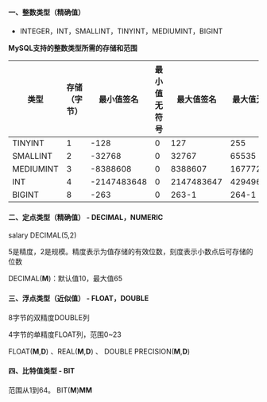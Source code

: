 #### 一、整数类型（精确值）

 - INTEGER，INT，SMALLINT，TINYINT，MEDIUMINT，BIGINT

**MySQL支持的整数类型所需的存储和范围**

| 类型      | 存储（字节） | 最小值签名  | 最小值无符号 | 最大值签名 | 最大值无符号 |
| --------- | ------------ | ----------- | ------------ | ---------- | ------------ |
| TINYINT   | 1            | -128        | 0            | 127        | 255          |
| SMALLINT  | 2            | -32768      | 0            | 32767      | 65535        |
| MEDIUMINT | 3            | -8388608    | 0            | 8388607    | 16777215     |
| INT       | 4            | -2147483648 | 0            | 2147483647 | 4294967295   |
| BIGINT    | 8            | -263        | 0            | 263-1      | 264-1        |



#### 二、定点类型（精确值） - DECIMAL，NUMERIC

salary DECIMAL(5,2)

5是精度，2是规模。精度表示为值存储的有效位数，刻度表示小数点后可存储的位数

DECIMAL(**M**)：默认值10，最大值65



#### 三、浮点类型（近似值） - FLOAT，DOUBLE

8字节的双精度DOUBLE列

4字节的单精度FLOAT列，范围0~23

FLOAT(**M**,**D**) 、REAL(**M**,**D**) 、 DOUBLE PRECISION(**M**,**D**)



#### 四、比特值类型 - BIT

范围从1到64。 BIT(**M**)**MM**